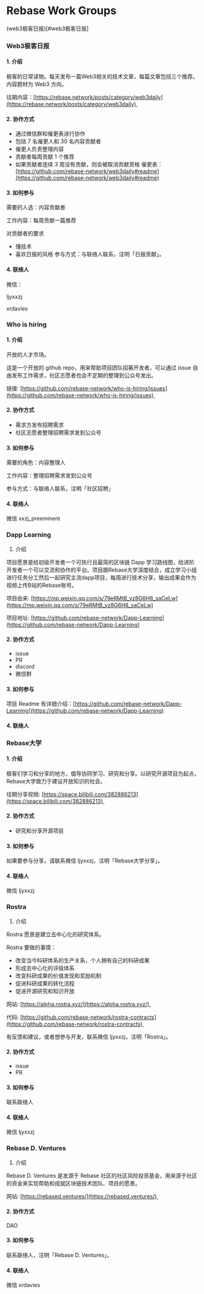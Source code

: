 # Rebase Work Groups

(web3极客日报)[#web3极客日报]

### Web3极客日报


#### 1. 介绍

极客的日常读物。每天发布一篇Web3相关的技术文章，每篇文章包括三个推荐。内容题材为 Web3 方向。

往期内容：[https://rebase.network/posts/category/web3daily](https://rebase.network/posts/category/web3daily) 

#### 2. 协作方式

* 通过微信群和催更表进行协作
* 包括 7 名催更人和 30 名内容贡献者
* 催更人负责整理内容
* 贡献者每周贡献 1 个推荐
* 如果贡献者连续 3 周没有贡献，则会被取消贡献资格
催更表：[https://github.com/rebase-network/web3daily#readme](https://github.com/rebase-network/web3daily#readme)

#### 3. 如何参与

需要的人选：内容贡献者

工作内容：每周贡献一篇推荐

对贡献者的要求

* 懂技术
* 喜欢日报的风格
参与方式：与联络人联系，注明「日报贡献」。

#### 4. 联络人

微信：

ljyxxzj

xrdavies

### Who is hiring

#### 1. 介绍

开放的人才市场。

这是一个开放的 github repo，用来帮助项目团队招募开发者，可以通过 issue 自由发布工作需求，社区志愿者也会不定期的整理到公众号发出。

链接: [https://github.com/rebase-network/who-is-hiring/issues](https://github.com/rebase-network/who-is-hiring/issues) 

#### 2. 协作方式

* 需求方发布招聘需求
* 社区志愿者整理招聘需求发到公众号
#### 3. 如何参与

需要的角色：内容整理人

工作内容：整理招聘需求发到公众号

参与方式：与联络人联系，注明「社区招聘」

#### 4. 联络人

微信 xxzj_preeminent

### Dapp Learning

1. 介绍

项目愿景是给初级开发者一个可执行且最简的区块链 Dapp 学习路线图，给进阶开发者一个可以交流和协作的平台。项目跟Rebase大学深度结合，成立学习小组进行任务分工然后一起研究主流dapp项目，每周进行技术分享，输出成果会作为视频上传B站的Rebase账号。

项目由来: [https://mp.weixin.qq.com/s/79eRMtB_yz8G6H8_saCeLw](https://mp.weixin.qq.com/s/79eRMtB_yz8G6H8_saCeLw)

项目地址: [https://github.com/rebase-network/Dapp-Learning](https://github.com/rebase-network/Dapp-Learning)

#### 2. 协作方式

* issue
* PR
* discord
* 微信群
#### 3. 如何参与

项目 Readme 有详细介绍：[https://github.com/rebase-network/Dapp-Learning](https://github.com/rebase-network/Dapp-Learning)

#### 4. 联络人


### Rebase大学

#### 1. 介绍

极客们学习和分享的地方，倡导协同学习、研究和分享。以研究开源项目为起点，Rebase大学致力于建设开放知识的社会。

往期分享视频: [https://space.bilibili.com/382886213](https://space.bilibili.com/382886213) 

#### 2. 协作方式

* 研究和分享开源项目
#### 3. 如何参与

如果要参与分享，请联系微信 ljyxxzj，注明「Rebase大学分享」。

#### 4. 联络人

微信 ljyxxzj

### Rostra

1. 介绍

Rostra 愿景是建立去中心化的研究体系。

Rostra 要做的事情：
- 改变当今科研体系的生产关系，个人拥有自己的科研成果
- 形成去中心化的评级体系
- 改变科研成果的价值发现和奖励机制
- 促进科研成果的转化流程
- 促进开源研究和知识开放

网站: [https://alpha.rostra.xyz/](https://alpha.rostra.xyz/) 

代码: [https://github.com/rebase-network/rostra-contracts](https://github.com/rebase-network/rostra-contracts) 

有反馈和建议，或者想参与开发，联系微信 ljyxxzj，注明「Rostra」。

#### 2. 协作方式

* issue
* PR
#### 3. 如何参与

联系联络人

#### 4. 联络人

微信 ljyxxzj

### Rebase D. Ventures

1. 介绍

Rebase D. Ventures 是发源于 Rebase 社区的社区风险投资基金，用来源于社区的资金来实现帮助和成就区块链技术团队、项目的愿景。

网站: [https://rebased.ventures/](https://rebased.ventures/) 


#### 2. 协作方式

DAO

#### 3. 如何参与

联系联络人，注明「Rebase D. Ventures」。

#### 4. 联络人

微信 xrdavies

